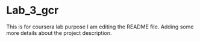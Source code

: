 # Lab_3_gcr
This is for coursera lab purpose
I am editing the README file. Adding some more details about the project description.
